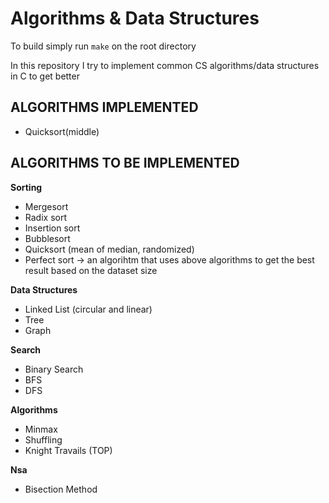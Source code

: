 # Algorithms & Data Structures

To build simply run `make` on the root directory

In this repository I try to implement common CS algorithms/data structures in C to get better

## ALGORITHMS IMPLEMENTED

- Quicksort(middle)

## ALGORITHMS TO BE IMPLEMENTED

 **Sorting**

- Mergesort
- Radix sort
- Insertion sort
- Bubblesort
- Quicksort (mean of median, randomized)
- Perfect sort -> an algorihtm that uses above algorithms to get the best result based on the dataset size

**Data Structures**

- Linked List (circular and linear)
- Tree
- Graph

**Search**

- Binary Search
- BFS
- DFS

**Algorithms**
- Minmax
- Shuffling
- Knight Travails (TOP)

**Nsa**

- Bisection Method
